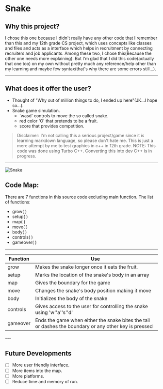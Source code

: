 # Snake
## Why this project?
I chose this one because I didn't really have any other code that I remember than this and my 12th grade CS project, which uses concepts like classes and files and acts as a interface which helps in recruitment by connecting recruiters and job applicants. Among these two, I chose this(Because the other one needs more explaining). But I'm glad that I did this code(actually that one too) on my own without pretty much any reference/help other than my learning and maybe few syntax(that's why there are some errors still...).

---
## What does it offer the user?
* Thought of "Why out of million things to do, I ended up here"(JK...I hope so...).
* Snake game simulation.
  * 'wasd' controls to move the so called snake.
  * red color 'O' that pretends to be a fruit.
  * score that provides competition.
> Disclaimer: I'm not calling this a serious project/game since it is learning markdown language, so please don't hate me. This is just a mere attempt by me to test graphics in c++ in 12th grade. 
  NOTE: This code was done using Turbo C++. Converting this into dev C++ is in progress.

---

![Snake](https://github.com/Shandilyathithyaa/Pics/blob/main/Pics/snuk%20(2).PNG)

## Code Map:
There are 7 functions in this source code excluding main function. The list of functions:

* grow( )
* setup( )
* map( )
* move( )
* body( )
* controls( )
* gameover( )

---
| Function |Use                                    |
|----------|---------------------------------------|
| grow     |  Makes the snake longer once it eats the fruit. |
| setup    |  Marks the location of the snake's body in an array|
| map      |  Gives the boundary for the game|
| move     |  Changes the snake's body position making it move  |
| body     |  Initializes the body of the snake                 |
| controls |  Gives access to the user for controlling the snake using 'w''a''s''d'|
| gameover |  Ends the game when either the snake bites the tail or dashes the boundary or any other key is pressed|

---<!-- -->

## Future Developments
* [ ] More user friendly interface.
* [ ] More items into the map.
* [ ] More platforms.
* [ ] Reduce time and memory of run.
